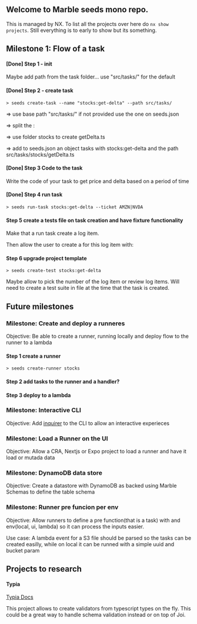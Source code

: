 ## Welcome to Marble seeds mono repo.

This is managed by NX. To list all the projects over here do `nx show projects`. Still everything is to early to show but its something.

## Milestone 1: Flow of a task

#### [Done] Step 1 - init

Maybe add path from the task folder... use "src/tasks/" for the default

####  [Done] Step 2 - create task

`> seeds create-task --name "stocks:get-delta" --path src/tasks/`

=> use base path "src/tasks/" if not provided use the one on seeds.json

=> split the :

=> use folder stocks to create getDelta.ts

=> add to seeds.json an object tasks with stocks:get-delta and the path src/tasks/stocks/getDelta.ts

#### [Done] Step 3 Code to the task

Write the code of your task to get price and delta based on a period of time

#### [Done] Step 4 run task

`> seeds run-task stocks:get-delta --ticket AMZN|NVDA`

#### Step 5 create a tests file on task creation and have fixture functionality

Make that a run task create a log item.

Then allow the user to create a for this log item with:

#### Step 6 upgrade project template

`> seeds create-test stocks:get-delta`

Maybe allow to pick the number of the log item or review log items. Will need to create a test suite in file at the time that the task is created.

## Future milestones

### Milestone: Create and deploy a runneres

Objective: Be able to create a runner, running locally and  deploy flow to the runner to a lambda

#### Step 1 create a runner

`> seeds create-runner stocks`

#### Step 2 add tasks to the runner and a handler?

#### Step 3 deploy to a lambda

### Milestone: Interactive CLI

Objective: Add [inquirer](https://www.npmjs.com/package/inquirer) to the CLI to allow an interactive experieces

### Milestone: Load a Runner on the UI

Objective: Allow a CRA, Nextjs or Expo project to load a runner and have it load or mutada data

### Milestone: DynamoDB data store

Objective: Create a datastore with DynamoDB as backed using Marble Schemas to define the table schema

### Milestone: Runner pre funcion per env

Objective: Allow runners to define a pre function(that is a task) with and env(local, ui, lambda) so it can process the inputs easier.

Use case: A lambda event for a S3 file should be parsed so the tasks can be created easilly, while on local it can be runned with a simple uuid and bucket param

## Projects to research

#### Typia

[Typia Docs](https://typia.io/docs/)

This project allows to create validators from typescript types on the fly. This could be a great way to handle schema validation instead or on top of Joi.

